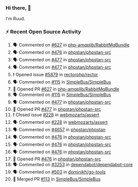 ### Hi there, 👋

I'm Ruud.
 
### :zap: Recent Open Source Activity

<!--START_SECTION:activity-->
1. 🗣 Commented on [#627](https://github.com/php-amqplib/RabbitMqBundle/issues/627) in [php-amqplib/RabbitMqBundle](https://github.com/php-amqplib/RabbitMqBundle)
2. 🗣 Commented on [#476](https://github.com/phpstan/phpstan-src/issues/476) in [phpstan/phpstan-src](https://github.com/phpstan/phpstan-src)
3. 🗣 Commented on [#477](https://github.com/phpstan/phpstan-src/issues/477) in [phpstan/phpstan-src](https://github.com/phpstan/phpstan-src)
4. 🗣 Commented on [#477](https://github.com/phpstan/phpstan-src/issues/477) in [phpstan/phpstan-src](https://github.com/phpstan/phpstan-src)
5. ❗️ Opened issue [#5879](https://github.com/rectorphp/rector/issues/5879) in [rectorphp/rector](https://github.com/rectorphp/rector)
6. 🗣 Commented on [#115](https://github.com/SimpleBus/SimpleBus/issues/115) in [SimpleBus/SimpleBus](https://github.com/SimpleBus/SimpleBus)
7. 💪 Opened PR [#627](https://github.com/php-amqplib/RabbitMqBundle/pull/627) in [php-amqplib/RabbitMqBundle](https://github.com/php-amqplib/RabbitMqBundle)
8. 🗣 Commented on [#115](https://github.com/SimpleBus/SimpleBus/issues/115) in [SimpleBus/SimpleBus](https://github.com/SimpleBus/SimpleBus)
9. 🗣 Commented on [#477](https://github.com/phpstan/phpstan-src/issues/477) in [phpstan/phpstan-src](https://github.com/phpstan/phpstan-src)
10. 💪 Opened PR [#477](https://github.com/phpstan/phpstan-src/pull/477) in [phpstan/phpstan-src](https://github.com/phpstan/phpstan-src)
11. ❗️ Closed issue [#228](https://github.com/webmozarts/assert/issues/228) in [webmozarts/assert](https://github.com/webmozarts/assert)
12. 🗣 Commented on [#228](https://github.com/webmozarts/assert/issues/228) in [webmozarts/assert](https://github.com/webmozarts/assert)
13. 🗣 Commented on [#4657](https://github.com/phpstan/phpstan/issues/4657) in [phpstan/phpstan](https://github.com/phpstan/phpstan)
14. 🗣 Commented on [#476](https://github.com/phpstan/phpstan-src/issues/476) in [phpstan/phpstan-src](https://github.com/phpstan/phpstan-src)
15. 🗣 Commented on [#476](https://github.com/phpstan/phpstan-src/issues/476) in [phpstan/phpstan-src](https://github.com/phpstan/phpstan-src)
16. 🗣 Commented on [#476](https://github.com/phpstan/phpstan-src/issues/476) in [phpstan/phpstan-src](https://github.com/phpstan/phpstan-src)
17. 💪 Opened PR [#476](https://github.com/phpstan/phpstan-src/pull/476) in [phpstan/phpstan-src](https://github.com/phpstan/phpstan-src)
18. 🗣 Commented on [#3253](https://github.com/dependabot/dependabot-core/issues/3253) in [dependabot/dependabot-core](https://github.com/dependabot/dependabot-core)
19. 🗣 Commented on [#503](https://github.com/dominikh/go-tools/issues/503) in [dominikh/go-tools](https://github.com/dominikh/go-tools)
20. 🎉 Merged PR [#113](https://github.com/SimpleBus/SimpleBus/pull/113) in [SimpleBus/SimpleBus](https://github.com/SimpleBus/SimpleBus)
<!--END_SECTION:activity-->
